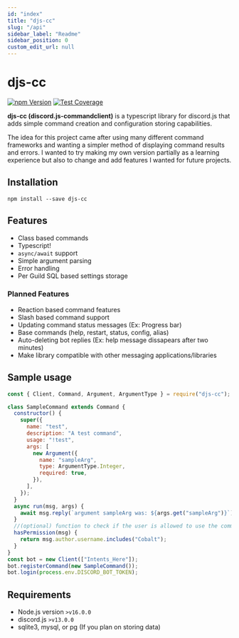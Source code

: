 ```yaml
---
id: "index"
title: "djs-cc"
slug: "/api"
sidebar_label: "Readme"
sidebar_position: 0
custom_edit_url: null
---
```


# djs-cc

[![npm Version](https://img.shields.io/npm/v/djs-cc.svg)](https://www.npmjs.com/package/djs-cc)
[![Test Coverage](https://codeclimate.com/github/matthewferderber/djs-cc/badges/coverage.svg)](https://codeclimate.com/github/matthewferderber/djs-cc)

**djs-cc (discord.js-commandclient)** is a typescript library for discord.js that adds simple command creation and configuration storing capabilities.

The idea for this project came after using many different command frameworks and wanting a simpler method of displaying command results and errors. I wanted to try making my own version partially as a learning experience but also to change and add features I wanted for future projects.

## Installation

`npm install --save djs-cc`

## Features

- Class based commands
- Typescript!
- `async/await` support
- Simple argument parsing
- Error handling
- Per Guild SQL based settings storage

### Planned Features

- Reaction based command features
- Slash based command support
- Updating command status messages (Ex: Progress bar)
- Base commands (help, restart, status, config, alias)
- Auto-deleting bot replies (Ex: help message dissapears after two minutes)
- Make library compatible with other messaging applications/libraries

## Sample usage

```javascript
const { Client, Command, Argument, ArgumentType } = require("djs-cc");

class SampleCommand extends Command {
  constructor() {
    super({
      name: "test",
      description: "A test command",
      usage: "!test",
      args: [
        new Argument({
          name: "sampleArg",
          type: ArgumentType.Integer,
          required: true,
        }),
      ],
    });
  }
  async run(msg, args) {
    await msg.reply(`argument sampleArg was: ${args.get("sampleArg")}`);
  }
  //(optional) function to check if the user is allowed to use the command
  hasPermission(msg) {
    return msg.author.username.includes("Cobalt");
  }
}
const bot = new Client(["Intents_Here"]);
bot.registerCommand(new SampleCommand());
bot.login(process.env.DISCORD_BOT_TOKEN);
```

## Requirements

- Node.js version `>v16.0.0`
- discord.js `>v13.0.0`
- sqlite3, mysql, or pg (If you plan on storing data)
